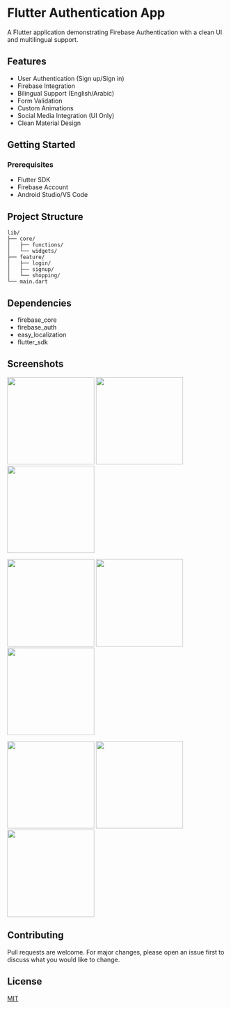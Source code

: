 # Flutter Authentication App

A Flutter application demonstrating Firebase Authentication with a clean UI and multilingual support.

## Features

- User Authentication (Sign up/Sign in)
- Firebase Integration
- Bilingual Support (English/Arabic)
- Form Validation
- Custom Animations
- Social Media Integration (UI Only)
- Clean Material Design

## Getting Started

### Prerequisites
- Flutter SDK
- Firebase Account
- Android Studio/VS Code



## Project Structure

```
lib/
├── core/
│   ├── functions/
│   └── widgets/
├── feature/
│   ├── login/
│   ├── signup/
│   └── shopping/
└── main.dart
```

## Dependencies

- firebase_core
- firebase_auth
- easy_localization
- flutter_sdk

## Screenshots
<p float="left">
  <img src="https://github.com/user-attachments/assets/02b58d96-bfc8-4a4a-b70c-1e8552d0b063" width="200" />
  <img src="https://github.com/user-attachments/assets/3e9d19cd-1793-4350-ba2a-4ab5531bd4d5" width="200" /> 
  <img src="https://github.com/user-attachments/assets/476148fd-a3d2-4eff-a11d-c22e0475cf06" width="200" /> 
</p>

<p float="left">
  <img src="https://github.com/user-attachments/assets/3c505cdd-1790-4edb-9a5e-32734d4bcb0c" width="200" />
  <img src="https://github.com/user-attachments/assets/1f783247-1b3f-4b91-ac6f-d2ae5950b476" width="200" /> 
  <img src="https://github.com/user-attachments/assets/fcba53c4-bab9-4ad3-848c-5af5e611c100" width="200" /> 
</p>

<p float="left">
  <img src="https://github.com/user-attachments/assets/c6f81a13-296d-49e9-a007-bec149b10512" width="200" />
  <img src="https://github.com/user-attachments/assets/cc18035d-eefa-4d58-9bfe-7d3ccc66d899" width="200" />
  <img src="https://github.com/user-attachments/assets/0bb73592-dcdb-4b9a-9b29-6c2e5889e77a" width="200" />
</p>




## Contributing

Pull requests are welcome. For major changes, please open an issue first to discuss what you would like to change.

## License

[MIT](LICENSE)
